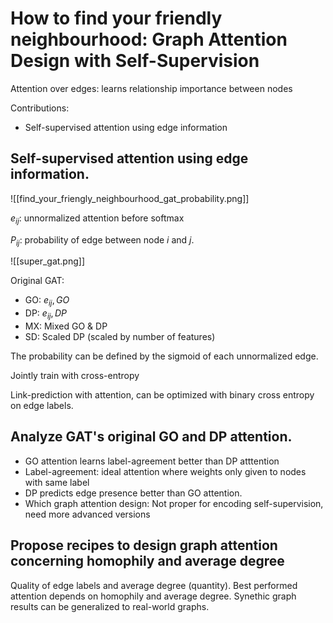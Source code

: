 # How to find your friendly neighbourhood: Graph Attention Design with Self-Supervision

Attention over edges: learns relationship importance between nodes

Contributions:
 - Self-supervised attention using edge information
 
 
## Self-supervised attention using edge information.

![[find_your_friengly_neighbourhood_gat_probability.png]]

$e_{ij}$: unnormalized attention before softmax

$P_{ij}$: probability of edge between node $i$ and $j$.

![[super_gat.png]]

Original GAT:
 - GO: $e_{ij}, GO$
 - DP: $e_{ij}, DP$
 - MX: Mixed GO & DP
 - SD: Scaled DP (scaled by number of features)

The probability can be defined by the sigmoid of each unnormalized edge.

Jointly train with cross-entropy

Link-prediction with attention, can be optimized with binary cross entropy on edge labels.

## Analyze GAT's original GO and DP attention.

 - GO attention learns label-agreement better than DP atttention
 - Label-agreement: ideal attention where weights only given to nodes with same label
 - DP predicts edge presence better than GO attention.
 - Which graph attention design: Not proper for encoding self-supervision, need more advanced versions


## Propose recipes to design graph attention concerning homophily and average degree

Quality of edge labels and average degree (quantity). Best performed attention depends on homophily and average degree. Synethic graph results can be generalized to real-world graphs.
